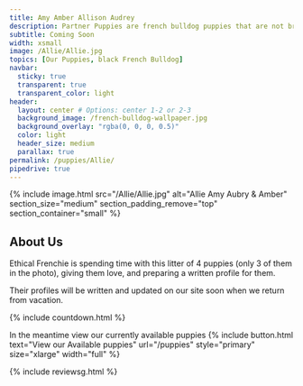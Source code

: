 ```yaml
---
title: Amy Amber Allison Audrey
description: Partner Puppies are french bulldog puppies that are not bred by us, but instead by a partner breeder. Partner Puppies are covered by Ethical Frenchie's Health Gaurantee, and are thoroughly investigated and inspected before being listed on our site.
subtitle: Coming Soon
width: xsmall
image: /Allie/Allie.jpg
topics: [Our Puppies, black French Bulldog]
navbar:
  sticky: true
  transparent: true
  transparent_color: light
header:
  layout: center # Options: center 1-2 or 2-3
  background_image: /french-bulldog-wallpaper.jpg
  background_overlay: "rgba(0, 0, 0, 0.5)"
  color: light
  header_size: medium
  parallax: true
permalink: /puppies/Allie/
pipedrive: true
---
```


{% include image.html 
	src="/Allie/Allie.jpg"
  alt="Allie Amy Aubry & Amber"
  section_size="medium"
  section_padding_remove="top"
  section_container="small"
%}
## About Us
Ethical Frenchie is spending time with this litter of 4 puppies (only 3 of them in the photo), giving them love, and preparing a written profile for them.

Their profiles will be written and updated on our site soon when we return from vacation.

{% include countdown.html %}

In the meantime view our currently available puppies
{% include button.html text="View our Available puppies" url="/puppies" style="primary" size="xlarge" width="full" %}

{% include reviewsg.html %}